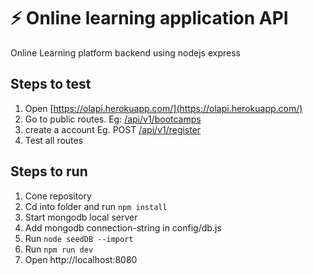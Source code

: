 # ⚡ Online learning application API

Online Learning platform backend using nodejs express

## Steps to test

1. Open [https://olapi.herokuapp.com/](https://olapi.herokuapp.com/)
2. Go to public routes. Eg: [/api/v1/bootcamps](https://olapi.herokuapp.com/api/v1/bootcamps)
3. create a account Eg. POST [/api/v1/register](https://olapi.herokuapp.com/api/v1/register)
4. Test all routes

## Steps to run

1. Cone repository
2. Cd into folder and run `npm install`
3. Start mongodb local server
4. Add mongodb connection-string in config/db.js
5. Run `node seedDB --import`
6. Run `npm run dev`
7. Open http://localhost:8080
